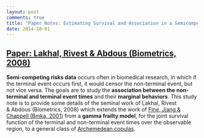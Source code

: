 ```yaml
---
layout: post
comments: true
title: "Paper Notes: Estimating Survival and Association in a Semicompeting Risks Model"
date: 2014-10-01
---
```


## [Paper: Lakhal, Rivest & Abdous (Biometrics, 2008)](https://www.jstor.org/stable/25502035?seq=1#page_scan_tab_contents)

**Semi-competing risks data** occurs often in biomedical research, in which if the terminal event occurs first, it would censor the non-terminal event, but not vice versa. The goals are to study the **association between the non-terminal and terminal event times** and their **marginal behaviors**. This study note is to provide some details of the seminal work of Lakhal, Rivest & Abdous (Biometrics, 2008) which extends the work of [Fine, Jiang & Chappell (Bmka, 2001)](http://www.jstor.org/stable/2673691) from a **gamma frailty model**, for the joint survival function of the terminal and non-terminal event times over the observable region, to a general class of [Archemedean copulas](http://en.wikipedia.org/wiki/Copula_(probability_theory)).

